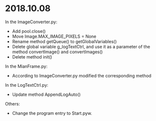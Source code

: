 # 2018.10.08
In the ImageConverter.py:
+ Add pool.close()
+ Move Image.MAX_IMAGE_PIXELS = None
+ Rename method getQueue() to getGlobalVariables()
+ Delete global variable g_logTextCtrl, and use it as a parameter of the method convertImage() and convertImages()
+ Delete method init()

In the MianFrame.py:
+ According to ImageConverter.py modified the corresponding method

In the LogTextCtrl.py:
+ Update method AppendLogAuto()

Others:
+ Change the program entry to Start.pyw.
